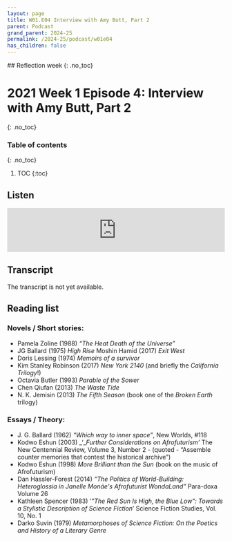 ```yaml
---
layout: page
title: W01.E04 Interview with Amy Butt, Part 2
parent: Podcast
grand_parent: 2024-25
permalink: /2024-25/podcast/w01e04
has_children: false
---
```


## Reflection week
{: .no_toc}

# 2021 Week 1 Episode 4: Interview with Amy Butt, Part 2
{: .no_toc}

### Table of contents
{: .no_toc}

1. TOC
{:toc}

## Listen

<!-- https://creators.spotify.com/pod/show/olliepalmer/episodes/2025-W1E4-Interview-with-Amy-Butt--part-2-e2ur1mh -->
<iframe src="https://anchor.fm/olliepalmer/embed/episodes/2021-W1-E3-Reflection-Interview-with-Amy-Butt--part-2-erh9f1" height="102px" width="100%" frameborder="0" scrolling="no"></iframe>

## Transcript

The transcript is not yet available.

## Reading list

### Novels / Short stories:

- Pamela Zoline (1988) _“The Heat Death of the Universe”_
- JG Ballard (1975) _High Rise_
Moshin Hamid (2017) _Exit West_
- Doris Lessing (1974) _Memoirs of a survivor_
- Kim Stanley Robinson (2017) _New York 2140_ (and briefly the _California Trilogy_!)
- Octavia Butler (1993) _Parable of the Sower_
- Chen Qiufan (2013) _The Waste Tide_
- N. K. Jemisin (2013) _The Fifth Season_ (book one of the _Broken Earth_ trilogy)

### Essays / Theory:

- J. G. Ballard (1962) _“Which way to inner space”_, New Worlds, \#118
- Kodwo Eshun (2003) _‘__Further Considerations on Afrofuturism’_ The New Centennial Review, Volume 3, Number 2 - (quoted -  “Assemble counter memories that contest the historical archive”)
- Kodwo Eshun (1998) _More Brilliant than the Sun_ (book on the music of Afrofuturism)
- Dan Hassler-Forest (2014) _“The Politics of World-Building: Heteroglossia in Janelle Monáe's Afrofuturist WondaLand”_ Para-doxa Volume 26
- Kathleen Spencer (1983) ‘_"The Red Sun Is High, the Blue Low": Towards a Stylistic Description of Science Fiction_’ Science Fiction Studies, Vol. 10, No. 1
- Darko Suvin (1979) _Metamorphoses of Science Fiction: On the Poetics and History of a Literary Genre_
